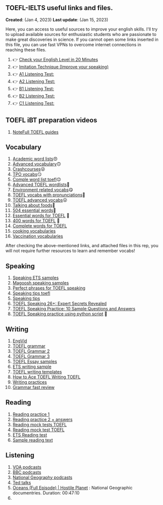 ## TOEFL-IELTS useful links and files. 

**Created**: (Jan 4, 2023)
**Last update**: (Jan 15, 2023) 

Here, you can access to useful sources to improve your english skills. I'll try to upload available sources for enthusiastic students who are passionate to make great discoveries in science. If you cannot open some links inserted in this file, you can use fast VPNs to overcome internet connections in reaching these files. 

1. 👉 [Check your English Level in 20 Minutes](https://youtu.be/GEM7zVw0Dr0) 
2. 👉 [Imitation Technique (Improve your speaking)](https://youtu.be/oxy0ZQdDYiw) 
3. 👉 [A1 Listening Test:](https://youtu.be/H8mRwu1gdbE) 
4. 👉 [A2 Listening Test:](https://youtu.be/dz9cZWGM1Zs) 
5. 👉 [B1 Listening Test:](https://youtu.be/ZRMLtTCA_Zw) 
6. 👉 [B2 Listening Test:](https://youtu.be/wmARUcJbv7c) 
7. 👉 [C1 Listening Test:](https://youtu.be/Xa8zZSVO0O0)


## TOEFL iBT preparation videos

1. [NoteFull TOEFL guides](https://www.youtube.com/watch?v=flGUxuAGsak&list=PLeRpMMF_kNUkL7I3fSwa_ny_KbpE1Qbut)


## Vocabulary

1. [Academic word lists](https://www.eapfoundation.com/enrich/environment/)😍
2. [Advanced vocabulary](https://www.youtube.com/watch?v=uLN6IdRtDhg)🙃
3. [Crashcourses](https://www.youtube.com/watch?v=9PFhrpyWV-w)😜
4. [TPO vocabs](https://app.memrise.com/course/1328190/tpo-words-1-54-with-audio/)😏
5. [Comple word list toefl](https://www.prepscholar.com/toefl/blog/wp-content/uploads/sites/13/2017/08/TOEFL-Vocab-Word-List.pdf)😌
6. [Advanced TOEFL wordlists](http://bettertoeflscores.com/bettertoeflscores.com/wp-content/uploads/2020/02/TOEFL-iBT-Exam-Vocabulary-List-of-1700-words.pdf)🤗
7. [Environment related vocabs](https://www.youtube.com/watch?v=b2G6fvX4ZKM)😋
8. [TOEFL vocabs with pronunciations](https://www.youtube.com/watch?v=POzmFgERec8)🤭
9. [TOEFL advanced vocabs](https://www.youtube.com/watch?v=SYH213RXWzQ)😲
10. [Talking about foods](https://www.youtube.com/watch?v=50syDdhrVPc&t=96s)😬
11. [504 essential words](
https://m.youtube.com/watch?v=A_TODJJzTxs&list=PL7GBaeXMzwSee1o519mG7GrXSKtqc7nop&index=7)🥳
12. [Essential words for TOEFL](https://www.youtube.com/watch?v=QT9AXqKMlWs) 💪
13. [400 words for TOEFL](https://www.youtube.com/watch?v=OJHQ969Q-Fo&list=TLPQMDkwMTIwMjPqZaCznxU48g&index=1) 💪
14. [Complete words for TOEFL](https://www.youtube.com/@EssentialEnglishWords) 
15. [cooking vocabularies](https://www.englishclub.com/vocabulary/food-cooking.php)
16. [Vaccination vocabularies](https://www.englishclub.com/vocabulary/vaccine.php)

After checking the above-mentioned links, and attached files in this rep, you will not require further resources to learn and remember vocabs!




## Speaking

1. [Speaking ETS samples](https://www.ets.org/pdfs/toefl/toefl-ibt-speaking-practice-sets.pdf)
2. [Magoosh speaking samples](https://s3.amazonaws.com/magoosh.resources/TOEFLSpeakingPracticePDF.pdf)
3. [Perfect phrases for TOEFL speaking](https://newmillenniumenglish.files.wordpress.com/2016/06/perfect-phrases-for-the-toefl-speaking-and-writing-sections.pdf)
4. [Speaking tips toefl](https://www.youtube.com/watch?v=itOyJxRdilY)
5. [Speaking tips](https://www.youtube.com/watch?v=zot2_HgAPnk)
6. [TOEFL Speaking 26+: Expert Secrets Revealed](https://www.youtube.com/watch?v=pXo6b2HvIsc)
7. [TOEFL Speaking Practice: 10 Sample Questions and Answers](https://www.youtube.com/watch?v=JFCGkG2RIuc)
8. [TOEFL Speaking practice using python script](https://github.com/zagrosman/pytoefl) 💪

## Writing

1. [EngVid](https://www.engvid.com/)
2. [TOEFL grammar](https://www.esl-lounge.com/student/toefl-grammar-2.php)
3. [TOEFL Grammar 2](https://toeflibtcourse.com/free-samples/grammar/)
4. [TOEFL Grammar 3](https://www.fluentu.com/blog/toefl/toefl-grammar-rules/)
5. [TOEFL Essay samples](https://www.toeflresources.com/sample-toefl-essays/)
6. [ETS writing sample](https://www.ets.org/pdfs/toefl/toefl-ibt-writing-practice-sets.pdf)
7. [TOEFL writing templates](https://s3.amazonaws.com/magoosh.resources/TOEFLWritingTemplates.pdf)
8. [How to Ace TOEFL Writing TOEFL](https://magoosh-production.s3.amazonaws.com/attachments/6421/assets/originals.pdf?1558217726)
9. [Writing practices](https://www.languages247.com/toefl/3-toefl-writing-samples-pdf/)
10. [Grammar fast review](https://www.perfect-english-grammar.com/grammar-explanations.html)

## Reading
1. [Reading practice 1](https://www.youtube.com/watch?v=V6UajlQO97A)
2. [Reading practice 2 + answers](https://www.youtube.com/watch?v=E57iUYWw7mg)
3. [Reading mock tests TOEFL](https://www.bestmytest.com/toefl/reading)
4. [Reading mock test TOEFL](https://www.mometrix.com/academy/toefl/toefl-reading/)
5. [ETS Reading test](https://www.ets.org/pdfs/toefl/toefl-ibt-reading-practice-sets.pdf)
6. [Sample reading text](https://www.bestmytest.com/sites/default/files/pdf/bestmytest_toefl_reading_practice_test.pdf)

## Listening
1. [VOA podcasts](https://learningenglish.voanews.com/podcasts)
2. [BBC podcasts](https://www.bbc.co.uk/programmes/p02nq0gn/episodes/downloads)
3. [National Geography podcasts](https://player.fm/podcasts/National-Geographic)
4. [Ted talks](https://www.ted.com/talks)
5. [Oceans (Full Episode) | Hostile Planet](https://www.youtube.com/watch?v=szg3dIZ8xDc) : National Geographic documentries. Duration: 00:47:10
6. 
